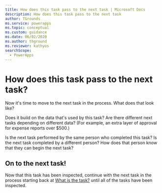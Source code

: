 ```yaml
---
title: How does this task pass to the next task | Microsoft Docs
description: How does this task pass to the next task
author: TGrounds
ms.service: powerapps
ms.topic: conceptual
ms.custom: guidance
ms.date: 06/02/2020
ms.author: thground
ms.reviewer: kathyos
searchScope:  
  - PowerApps
---
```


# How does this task pass to the next task?

Now it's time to move to the next task in the process. What does that look
like?

Does it build on the data that's used by this task? Are there different next
tasks depending on different data? (For example, an extra layer of approval for
expense reports over \$500.)

Is the next task performed by the same person who completed this task? Is the
next task completed by a different person? How does that person know that they
can begin the next task?

## On to the next task!

Now that this task has been inspected, continue with the next task in the
process starting back at [What is the task?](what-is-task.md) until all of the tasks have been
inspected.
